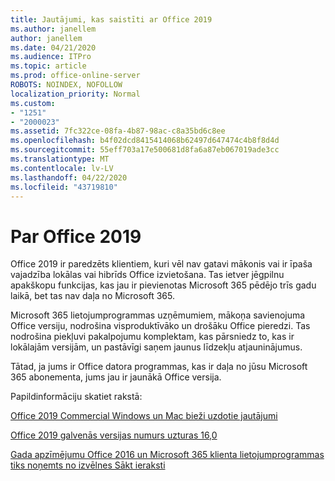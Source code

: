 ```yaml
---
title: Jautājumi, kas saistīti ar Office 2019
ms.author: janellem
author: janellem
ms.date: 04/21/2020
ms.audience: ITPro
ms.topic: article
ms.prod: office-online-server
ROBOTS: NOINDEX, NOFOLLOW
localization_priority: Normal
ms.custom:
- "1251"
- "2000023"
ms.assetid: 7fc322ce-08fa-4b87-98ac-c8a35bd6c8ee
ms.openlocfilehash: b4f02dcd8415414068b62497d647474c4b8f8d4d
ms.sourcegitcommit: 55eff703a17e500681d8fa6a87eb067019ade3cc
ms.translationtype: MT
ms.contentlocale: lv-LV
ms.lasthandoff: 04/22/2020
ms.locfileid: "43719810"
---
```

# <a name="about-office-2019"></a>Par Office 2019

Office 2019 ir paredzēts klientiem, kuri vēl nav gatavi mākonis vai ir īpaša vajadzība lokālas vai hibrīds Office izvietošana. Tas ietver jēgpilnu apakškopu funkcijas, kas jau ir pievienotas Microsoft 365 pēdējo trīs gadu laikā, bet tas nav daļa no Microsoft 365.
  
Microsoft 365 lietojumprogrammas uzņēmumiem, mākoņa savienojuma Office versiju, nodrošina visproduktīvāko un drošāku Office pieredzi. Tas nodrošina piekļuvi pakalpojumu komplektam, kas pārsniedz to, kas ir lokālajām versijām, un pastāvīgi saņem jaunus līdzekļu atjauninājumus.
  
Tātad, ja jums ir Office datora programmas, kas ir daļa no jūsu Microsoft 365 abonementa, jums jau ir jaunākā Office versija.
  
Papildinformāciju skatiet rakstā:
  
[Office 2019 Commercial Windows un Mac bieži uzdotie jautājumi](https://support.microsoft.com/help/4133312)
  
[Office 2019 galvenās versijas numurs uzturas 16,0](https://docs.microsoft.com/deployoffice/office2019/overview)
  
[Gada apzīmējumu Office 2016 un Microsoft 365 klienta lietojumprogrammas tiks noņemts no izvēlnes Sākt ieraksti](https://support.office.com/article/8fe5e052-76d2-49de-af30-2e84ed3da907?wt.mc_id=Alchemy_ClientDIA)
  